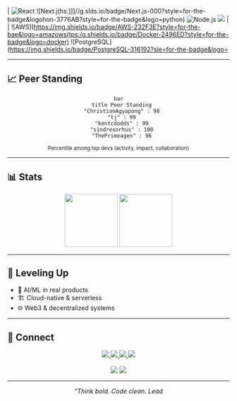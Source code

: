 <div alcenter"
# 
<img src="h://avatars.githubcontent.coChriapwidth="
[![Typing SVG](s://readme-typisvg.dem.cof=Fira+Code&weight=800&=2auD4AA&ceurdth20ig=3&lineInno;ier.r.;Impariven+Tech.)](https://git.io/typing-
<p

| ![React](https://img.shields.io/badge/Reactb?styor-the-badge&logo=react&Cr=6B) ![Next.j(hs:]]]//g.slds.io/badge/Next.js-000?style=for-the-badge&logohon-3776AB?style=for-the-badge&logo=python) ![Node.js](https://img.shields.io/badge/Node.js-339933?stye=fthbad&lonods) ![](himg.shields.io/adge/Rust-000?style=for-the-badge&logo=rust) |
| ![AWS](https://img.shields.io/badge/AWS-232F3E?style=for-the-bae&logo=amazows(tps:/g.shields.io/badge/Docker-2496ED?style=for-the-badge&logo=docker) ![PostgreSQL](https://img.shields.io/badge/PostgreSQL-316192?sle=for-the-badge&logo=

---

## 📈 Peer Standing

<div align="center">

```mermaid
bar
  title Peer Standing
  "ChristianAgyapong" : 98
  "tj" : 99
  "kentcdodds" : 99
  "sindresorhus" : 100
  "ThePrimeagen" : 96
```
<sub>Percentile among top devs (activity, impact, collaboration)</sub>

</div>

---

## 📊 Stats

<div align="center">
  <img height="120" src="https://github-readme-stats.vercel.app/api?username=ChristianAgyapong&show_icons=true&theme=radical&title_color=00D4AA&icon_color=FF6B6B&text_color=FFFFFF&bg_color=232946&border_color=00D4AA"/>
  <img height="120" src="https://github-readme-stats.vercel.app/api/top-langs/?username=ChristianAgyapong&layout=compact&theme=radical&title_color=00D4AA&text_color=FFFFFF&bg_color=232946&border_color=00D4AA"/>
</div>

---

## 🌱 Leveling Up

- 🤖 AI/ML in real products
- 🏗️ Cloud-native & serverless
- 🌐 Web3 & decentralized systems

---

## 🤝 Connect

<div align="center">

<a href="https://www.linkedin.com/in/christian-agyapong">
  <img src="https://img.shields.io/badge/LinkedIn-0077B5?style=for-the-badge&logo=linkedin&logoColor=white">
</a>
<a href="https://christianagyapong.dev">
  <img src="https://img.shields.io/badge/Portfolio-000000?style=for-the-badge&logo=react&logoColor=white">
</a>
<a href="https://twitter.com/ChristianAgyapong">
  <img src="https://img.shields.io/badge/Twitter-1DA1F2?style=for-the-badge&logo=twitter&logoColor=white">
</a>
<a href="mailto:christian.agyapong@example.com">
  <img src="https://img.shields.io/badge/Email-4ECDC4?style=for-the-badge&logo=gmail&logoColor=white">
</a>
<br><br>
<img src="https://komarev.com/ghpvc/?username=ChristianAgyapong&color=00D4AA&style=for-the-badge&label=Profile+Views">
<img src="https://img.shields.io/github/followers/ChristianAgyapong?label=Followers&style=for-the-badge&color=FF6B6B&labelColor=232946">
</div>

---

<div align="center">
<i>“Think bold. Code clean. Lead 
